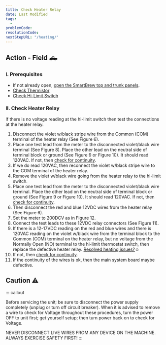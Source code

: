 ```yaml
---
title: Check Heater Relay
date: Last Modified 
tags:
  - 
problemCode: 
resolutionCode: 
nextStepURL: "/heating/"
---
```

## Action - Field 🛻

### I. Prerequisites

- If not already open, [open the SmartBrew top and trunk panels](/smartbrew/kb/open-smartbrew/).
- [Check Thermistor](/smartbrew/kb/check-thermistor/)
- [Check Hi-Limit Switch](/smartbrew/kb/check-hi-limit/)

### II. Check Heater Relay

If there is no voltage reading at the hi-limit switch then test the connections at the heater relay.

1. Disconnect the violet w/black stripe wire from the Common (COM) terminal of the heater relay (See Figure 6).
2. Place one test lead from the meter to the disconnected violet/black wire terminal (See Figure 8). Place the other lead on the neutral side of terminal block or ground (See Figure 9 or Figure 10). It should read 120VAC. If not, then [check for continuity](/smartbrew/kb/check-continuity-heater-wiring/).
3. If we do read 120VAC, then reconnect the violet w/black stripe wire to the COM terminal of the heater relay.
4. Remove the violet w/black wire going from the heater relay to the hi-limit switch.
5. Place one test lead from the meter to the disconnected violet/black wire terminal. Place the other lead on the neutral side of terminal block or ground (See Figure 9 or Figure 10). It should read 120VAC. If not, then [check for continuity](/smartbrew/kb/check-continuity-heater-wiring/).
6. Then disconnect the red and blue 12VDC wires from the heater relay (See Figure 6). 
7. Set the meter to 200DCV as in Figure 12.
8. Connect the test leads to these 12VDC relay connectors (See Figure 11).
9. If there is a 12-17VDC reading on the red and blue wires and there is 120VAC reading on the violet w/black wire from the terminal block to the Common (COM) terminal on the heater relay, but no voltage from the Normally Open (NO) terminal to the hi-limit thermostat switch, then replace the defective heater relay. [Resolved heating issues?](/resolution/303/)☺️
10. If not, then [check for continuity](/smartbrew/kb/check-continuity-heater-wiring/).
11. If the continuity of the wires is ok, then the main system board maybe defective.

##  Caution ⚠️

::: callout

Before servicing the unit; be sure to disconnect the power supply completely (unplug or turn off circuit breaker). When it is advised to remove a wire to check for Voltage throughout these procedures, turn the power OFF to unit first; get yourself setup; then turn power back on to check for Voltage.

NEVER DISCONNECT LIVE WIRES FROM ANY DEVICE ON THE MACHINE. ALWAYS EXERCISE SAFETY FIRST!
:::
